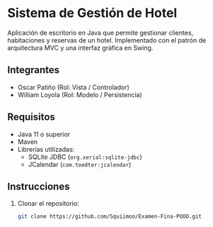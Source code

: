 # Sistema de Gestión de Hotel

Aplicación de escritorio en Java que permite gestionar clientes, habitaciones y reservas de un hotel. Implementado con el patrón de arquitectura MVC y una interfaz gráfica en Swing.

## Integrantes
- Oscar Patiño (Rol: Vista / Controlador)
- William Loyola (Rol: Modelo / Persistencia)

## Requisitos
- Java 11 o superior
- Maven
- Librerías utilizadas:
  - SQLite JDBC (`org.xerial:sqlite-jdbc`)
  - JCalendar (`com.toedter:jcalendar`)

## Instrucciones
1. Clonar el repositorio:
   ```bash
   git clone https://github.com/Squiimoo/Examen-Fina-POOO.git
